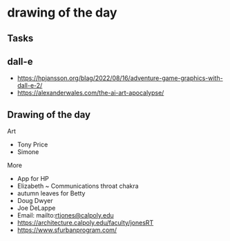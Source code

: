 # drawing of the day

## Tasks


## dall-e

* https://hpjansson.org/blag/2022/08/16/adventure-game-graphics-with-dall-e-2/
* https://alexanderwales.com/the-ai-art-apocalypse/


## Drawing of the day

Art
* Tony Price
* Simone


More

* App for HP
* Elizabeth ~ Communications throat chakra
* autumn leaves for Betty
* Doug Dwyer
* Joe DeLappe
* Email: mailto:rtjones@calpoly.edu
* https://architecture.calpoly.edu/faculty/jonesRT
* https://www.sfurbanprogram.com/

